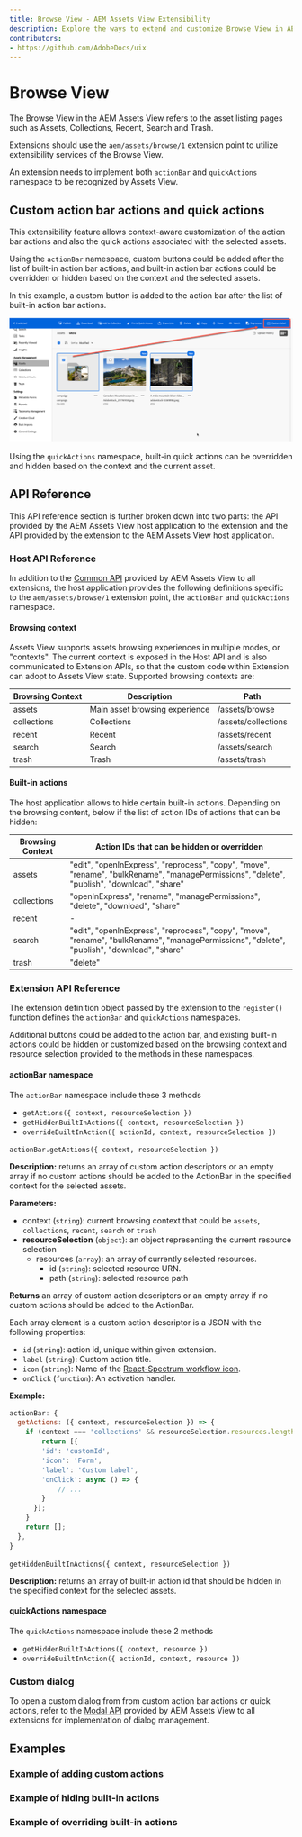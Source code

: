 ```yaml
---
title: Browse View - AEM Assets View Extensibility
description: Explore the ways to extend and customize Browse View in AEM Assets View
contributors:
- https://github.com/AdobeDocs/uix
---
```


# Browse View

The Browse View in the AEM Assets View refers to the asset listing pages such as
Assets, Collections, Recent, Search and Trash.

Extensions should use the `aem/assets/browse/1` extension point to utilize extensibility services of the Browse View.

An extension needs to implement both `actionBar` and `quickActions` namespace to be recognized by Assets View.

## Custom action bar actions and quick actions

This extensibility feature allows context-aware customization of the action bar actions and also the quick actions
associated with the selected assets.

Using the `actionBar` namespace, custom buttons could be added after the list of built-in action bar actions, and
built-in action bar actions could be overridden or hidden based on the context and the selected assets.

In this example, a custom button is added to the action bar after the list of built-in action bar actions.

![](action-bar-button.png)

Using the `quickActions` namespace, built-in quick actions can be overridden and hidden based on the context and the
current asset.

## API Reference

This API reference section is further broken down into two parts: the API provided by the AEM Assets View host application
to the extension and the API provided by the extension to the AEM Assets View host application.

### Host API Reference

In addition to the [Common API](../commons) provided by AEM Assets View to all extensions,
the host application provides the following definitions specific to the `aem/assets/browse/1` extension point,
the `actionBar` and `quickActions` namespace.

#### Browsing context

Assets View supports assets browsing experiences in multiple modes, or "contexts". The current context is exposed in
the Host API and is also communicated to Extension APIs, so that the custom code within Extension can adopt to Assets
View state.  Supported browsing contexts are:

| Browsing Context | Description | Path |
|------------|------------|------------|
| assets | Main asset browsing experience | /assets/browse |
| collections | Collections | /assets/collections |
| recent | Recent | /assets/recent |
| search | Search | /assets/search |
| trash | Trash | /assets/trash |

#### Built-in actions

The host application allows to hide certain built-in actions. Depending on the browsing content, below if the list of
action IDs of actions that can be hidden:

| Browsing Context | Action IDs that can be hidden or overridden |
|------------|------------|
| assets | "edit", "openInExpress", "reprocess", "copy", "move", "rename", "bulkRename", "managePermissions", "delete", "publish", "download", "share" |
| collections | "openInExpress", "rename", "managePermissions", "delete", "download", "share" |
| recent | - |
| search | "edit", "openInExpress", "reprocess", "copy", "move", "rename", "bulkRename", "managePermissions", "delete", "publish", "download", "share" |
| trash | "delete" |

### Extension API Reference

The extension definition object passed by the extension to the `register()` function defines the `actionBar` and
`quickActions` namespaces.

Additional buttons could be added to the action bar, and existing built-in actions could be hidden or customized based
on the browsing context and resource selection provided to the methods in these namespaces.

#### actionBar namespace
The `actionBar` namespace include these 3 methods
- `getActions({ context, resourceSelection })`
- `getHiddenBuiltInActions({ context, resourceSelection })`
- `overrideBuiltInAction({ actionId, context, resourceSelection })`

`actionBar.getActions({ context, resourceSelection })`

**Description:** returns an array of custom action descriptors or an empty array if no custom actions should be added
to the ActionBar in the specified context for the selected assets.

**Parameters:**
- context (`string`): current browsing context that could be `assets`, `collections`, `recent`, `search`
or `trash`
- **resourceSelection** (`object`): an object representing the current resource selection
  - resources (`array`): an array of currently selected resources.
    - id (`string`): selected resource URN.
    - path (`string`): selected resource path

**Returns** an array of custom action descriptors or an empty array if no custom actions should be added to the ActionBar.

Each array element is a custom action descriptor is a JSON with the following properties:
- `id` (`string`): action id, unique within given extension.
- `label` (`string`): Custom action title.
- `icon` (`string`): Name of the [React-Spectrum workflow icon](https://react-spectrum.adobe.com/react-spectrum/workflow-icons.html#available-icons).
- `onClick` (`function`): An activation handler.

**Example:**
```js
actionBar: {
  getActions: ({ context, resourceSelection }) => {
    if (context === 'collections' && resourceSelection.resources.length === 1) {
        return [{
        'id': 'customId',
        'icon': 'Form',
        'label': 'Custom label',
        'onClick': async () => {
            // ...
        }
      }];
    }
    return [];
  },
}
```


`getHiddenBuiltInActions({ context, resourceSelection })`

 **Description:**  returns an array of built-in action id that should be hidden in the specified context for the selected assets.


#### quickActions namespace

The `quickActions` namespace include these 2 methods
- `getHiddenBuiltInActions({ context, resource })`
- `overrideBuiltInAction({ actionId, context, resource })`

### Custom dialog

To open a custom dialog from from custom action bar actions or quick actions, refer to the
[Modal API](../commons/#modal-api) provided by AEM Assets View to all extensions for implementation of
dialog management.

## Examples

### Example of adding custom actions


### Example of hiding built-in actions


### Example of overriding built-in actions
